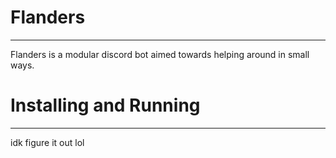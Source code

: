 # Flanders
---
Flanders is a modular discord bot aimed towards helping around in small ways.

# Installing and Running
---
idk figure it out lol